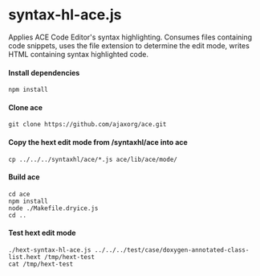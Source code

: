 syntax-hl-ace.js
================

Applies ACE Code Editor's syntax highlighting.
Consumes files containing code snippets, uses the file extension
to determine the edit mode, writes HTML containing syntax
highlighted code.


#### Install dependencies

    npm install


#### Clone ace

    git clone https://github.com/ajaxorg/ace.git


#### Copy the hext edit mode from /syntaxhl/ace into ace

    cp ../../../syntaxhl/ace/*.js ace/lib/ace/mode/


#### Build ace

    cd ace
    npm install
    node ./Makefile.dryice.js
    cd ..


#### Test hext edit mode

    ./hext-syntax-hl-ace.js ../../../test/case/doxygen-annotated-class-list.hext /tmp/hext-test
    cat /tmp/hext-test

